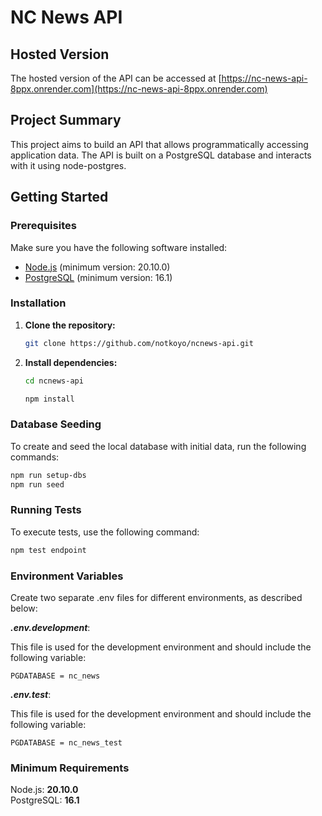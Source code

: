 # NC News API

## Hosted Version

The hosted version of the API can be accessed at [https://nc-news-api-8ppx.onrender.com](https://nc-news-api-8ppx.onrender.com)

## Project Summary

This project aims to build an API that allows programmatically accessing application data. The API is built on a PostgreSQL database and interacts with it using node-postgres.

## Getting Started

### Prerequisites

Make sure you have the following software installed:

- [Node.js](https://nodejs.org/) (minimum version: 20.10.0)
- [PostgreSQL](https://www.postgresql.org/) (minimum version: 16.1)

### Installation

1. **Clone the repository:**

   ```bash
   git clone https://github.com/notkoyo/ncnews-api.git
   ```

2. **Install dependencies:**

   ```bash
   cd ncnews-api

   npm install
   ```

### Database Seeding

To create and seed the local database with initial data, run the following commands:

   ```bash
   npm run setup-dbs
   npm run seed
   ```

### Running Tests

To execute tests, use the following command:

```bash
npm test endpoint
```

### Environment Variables

Create two separate .env files for different environments, as described below:

***.env.development***:

This file is used for the development environment and should include the following variable:

```
PGDATABASE = nc_news
```

***.env.test***:

This file is used for the development environment and should include the following variable:

```
PGDATABASE = nc_news_test
```

### Minimum Requirements

Node.js: **20.10.0**\
PostgreSQL: **16.1**